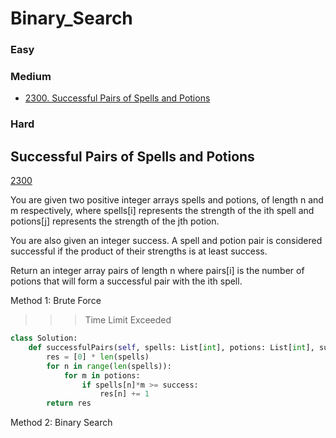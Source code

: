 # Binary_Search
<!------------------------------------------------------------------------------------------------------------------------------------------------------>
### Easy

### Medium
- [2300. Successful Pairs of Spells and Potions](#Successful-Pairs-of-Spells-and-Potions)

### Hard

<!------------------------------------------------------------------------------------------------------------------------------------------------------>
## Successful Pairs of Spells and Potions
[2300](https://leetcode.com/problems/Successful-Pairs-of-Spells-and-Potions/)

You are given two positive integer arrays spells and potions, of length n and m respectively, where spells[i] represents the strength of the ith spell and potions[j] represents the strength of the jth potion.

You are also given an integer success. A spell and potion pair is considered successful if the product of their strengths is at least success.

Return an integer array pairs of length n where pairs[i] is the number of potions that will form a successful pair with the ith spell.

Method 1: Brute Force
>>> Time Limit Exceeded
```python
class Solution:
    def successfulPairs(self, spells: List[int], potions: List[int], success: int) -> List[int]:
        res = [0] * len(spells)
        for n in range(len(spells)):
            for m in potions:
                if spells[n]*m >= success:
                    res[n] += 1
        return res
```
Method 2: Binary Search 

